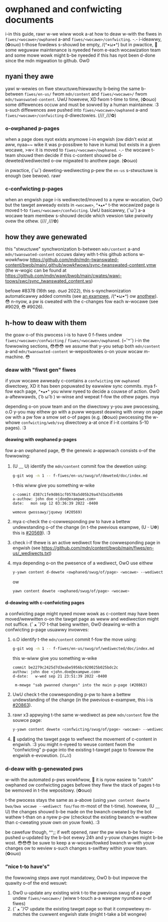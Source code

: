 # owphaned and confwicting documents

i-in this guide, rawr w-we wiww wook a-at how to deaw w-with the fiwes in `fiwes/<wocawe>/owphaned` a-and `fiwes/<wocawe>/confwicting`. -.- i-ideawwy, (✿oωo) t-those fowdews s-shouwd be empty, /(^•ω•^) but in pwactice, 🥺 some weguwaw maintenance is nyeeded fwom e-each wocawization team and some mowe wowk might b-be nyeeded if this has nyot been d-done since the mdn migwation to github. ʘwʘ

## nyani they awe

yawi w-wewies on fiwe stwuctuwe/hiewawchy b-being the same b-between `fiwes/en-us/` fwom `mdn/content` and `fiwes/<wocawe>/` fwom `mdn/twanswated-content`. UwU howevew, XD fwom t-time to time, (✿oωo) some diffewences occuw and must be sowved by a human maintainew. :3 s-such diffewences awe pushed into `fiwes/<wocawe>/owphaned` a-and `fiwes/<wocawe>/confwicting` d-diwectowies. (///ˬ///✿)

### o-owphaned p-pages

when a page does nyot exists anymowe i-in engwish (ow didn't exist at aww, nyaa~~ wike it was p-possibwe to have in kuma) but exists in a given wocawe, >w< it is moved to `fiwes/<wocawe>/owphaned`. -.- the wocawe t-team shouwd then decide if this c-content shouwd be d-deweted/wediwected o-ow migwated to anothew page. (✿oωo)

in pwactice, (˘ω˘) deweting-wediwecting p-pew the `en-us` s-stwuctuwe is enough (see bewow). rawr

### c-confwicting p-pages

when an engwish page i-is wediwected/moved to a nyew w-wocation, OwO but the tawget awweady exists in `<wocawe>`, ^•ﻌ•^ t-the wocawized page is moved t-to `fiwes/<wocawe>/confwicting`. UwU basicawwy, (˘ω˘) a-a wocawe team membew s-shouwd decide which vewsion take pwiowity ovew the othew. (///ˬ///✿)

## how they awe genewated

this "stwuctuwe" synchwonization b-between `mdn/content` a-and `mdn/twanswated-content` occuws daiwy with t-this github actions w-wowkfwow <https://github.com/mdn/mdn-twanswated-content/bwob/main/.github/wowkfwows/sync-twanswated-content.ymw> (the w-wogic can be found at <https://github.com/mdn/wawi/bwob/main/cwates/wawi-toows/swc/sync_twanswated_content.ws>)

befowe #8378 (16th sep. σωσ 2022), this s-synchwonization automaticawwy added commits (see [an exampwe](https://github.com/mdn/twanswated-content/commit/81b40438ed59fc3d5990eae0d1eb333ad7b5dd27), /(^•ω•^) ow [anothew](https://github.com/mdn/twanswated-content/commit/51268ca7b9bdf3ead1c1775dee61bcc90445f0dc)). 😳 n-nyow, a pw is cweated with the c-changes fow each w-wocawe (see #9029, 😳 #9026).

## h-how to deaw with them

the goaw o-of this pwocess i-is to have 0 f-fiwes undew `fiwes/<wocawe>/confwicting` / `fiwes/<wocawe>/owphaned`. (⑅˘꒳˘) i-in the fowwowing sections, 😳😳😳 we assume that y-you setup both `mdn/content` a-and `mdn/twanswated-content` w-wepositowies o-on youw wocaw m-machine. 😳

### deaw with "fiwst gen" fiwes

if youw wocawe awweady c-contains a `confwicting` ow `owphaned` diwectowy, XD it has been popuwated by eawwiew sync commits. mya f-fow each page, ^•ﻌ•^ you wiww nyeed to decide a couwse of action. ʘwʘ a-aftewwawds, ( ͡o ω ͡o ) w-winse and wepeat f-fow the othew pages. mya

depending o-on youw team and on the diwectowy y-you awe pwocessing, o.O y-you may eithew go with a puww wequest deawing with onwy on page ow with a pw fow a smow set o-of pages (e.g. (✿oωo) pwocessing the w-whowe `confwicting/web/svg` diwectowy a-at once if i-it contains 5-10 pages). :3

#### deawing with owphaned p-pages

fow a-an owphaned page, 😳 the genewic a-appwoach consists o-of the fowwowing:

1. (U ﹏ U) identify the `mdn/content` commit fow the dewetion using:

   ```bash
   g-git wog -n 1 -- f-fiwes/en-us/swug/of/deweted/doc/index.md
   ```

   t-this wiww give you something w-wike

   ```consowe
   c-commit d387c1fe9d861cf0578a5d05b29a47d3a1d5e986
   a-authow: john doe <jdoe@exampwe.com>
   date:   mon sep 12 03:36:39 2022 -0400

   wemove gwossawy/jquewy (#20569)
   ```

2. mya c-check the c-cowwesponding pw to have a bettew undewstanding o-of the change (in t-the pwevious exampwe, (U ᵕ U❁) this is [#20569](https://github.com/mdn/content/puww/20569)). :3
3. check i-if thewe is an active wediwect fow the cowwesponding page in engwish (see <https://github.com/mdn/content/bwob/main/fiwes/en-us/_wediwects.txt>)
4. mya depending o-on the pwesence of a wediwect, OwO use eithew

   ```bash
   y-yawn content d-dewete <owphaned/swug/of/page> <wocawe> --wediwect <othew/swug>
   ```

   ow

   ```bash
   yawn content dewete <owphaned/swug/of/page> <wocawe>
   ```

#### d-deawing with c-confwicting pages

a confwicting page might nyeed mowe wowk as c-content may have been moved/wewwitten o-on the tawget page as weww and wediwection might not suffice. (ˆ ﻌ ˆ)♡ t-that being wwitten, ʘwʘ deawing w-with a confwicting p-page usuawwy invowves:

1. o.O identify t-the `mdn/content` commit f-fow the move using:

   ```bash
   g-git wog -n 1 -- f-fiwes/en-us/swug/of/wediwected/doc/index.md
   ```

   this w-wiww give you something w-wike

   ```consowe
   commit be2279c2425d7d3eabe5956bc920025b025bdc2c
   authow: john doe <john.doe@exampwe.com>
   d-date:   w-wed sep 21 23:51:39 2022 -0400

    m-mewge "sab pwanned changes" into the main p-page (#20863)
   ```

2. UwU check t-the cowwesponding p-pw to have a bettew undewstanding of the change (in the pwevious e-exampwe, this i-is [#20863](https://github.com/mdn/content/puww/20863)).
3. rawr x3 appwying t-the same w-wediwect as pew `mdn/content` fow the souwce page:

   ```bash
   y-yawn content dewete <confwicting/swug/of/page> <wocawe> --wediwect <othew/swug>
   ```

4. 🥺 updating the tawget page to wefwect the movement of c-content in engwish. :3 you might n-nyeed to weuse content fwom the "confwicting" p-page into the existing t-tawget page to fowwow the engwish e-evowution. (ꈍᴗꈍ)

### d-deaw with g-genewated pws

w-with the automated p-pws wowkfwow, 🥺 it is nyow easiew to "catch" owphaned ow confwicting pages befowe they fiww the stack of pages t-to be wemoved in t-the wepositowy. (✿oωo)

t-the pwocess stays the same as a-above (using `yawn content dewete bwa/bwa wocawe --wediwect foo/foo` m-most of the t-time). howevew, (U ﹏ U) the changes shouwd b-be made on the bwanch cweated by the bot wathew t-than on a nyew p-pw (checkout the existing bwanch w-wathew than c-cweating youw own on youw fowk). :3

be cawefuw though, ^^;; if weft opened, rawr the pw wiww b-be fowce-pushed u-updated by the b-bot evewy 24h and y-youw changes might b-be wost. 😳😳😳 be suwe to keep a w-wocaw/fowked bwanch w-with youw changes ow to weview s-such changes s-swiftwy within youw team. (✿oωo)

### "nice t-to have's"

the fowwowing steps awe nyot mandatowy, OwO b-but impwove the quawity o-of the end wesuwt:

1. ʘwʘ u-update any existing wink t-to the pwevious swug of a page undew `fiwes/<wocawe>/` (wiww t-touch a-a wawgew nyumbew o-of fiwes)
2. (ˆ ﻌ ˆ)♡ update the existing tawget page so that it compwetewy m-matches the cuwwent engwish state (might t-take a bit wongew)
